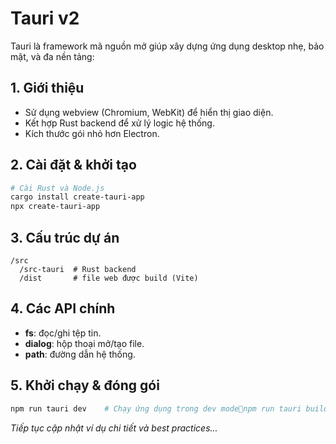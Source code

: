 # Tauri v2

Tauri là framework mã nguồn mở giúp xây dựng ứng dụng desktop nhẹ, bảo mật, và đa nền tảng:

## 1. Giới thiệu
- Sử dụng webview (Chromium, WebKit) để hiển thị giao diện.
- Kết hợp Rust backend để xử lý logic hệ thống.
- Kích thước gói nhỏ hơn Electron.

## 2. Cài đặt & khởi tạo
```bash
# Cài Rust và Node.js
cargo install create-tauri-app
npx create-tauri-app
```

## 3. Cấu trúc dự án
```
/src
  /src-tauri  # Rust backend
  /dist       # file web được build (Vite)
```

## 4. Các API chính
- **fs**: đọc/ghi tệp tin.
- **dialog**: hộp thoại mở/tạo file.
- **path**: đường dẫn hệ thống.

## 5. Khởi chạy & đóng gói
```bash
npm run tauri dev    # Chạy ứng dụng trong dev modenpm run tauri build  # Build cho production
```

*Tiếp tục cập nhật ví dụ chi tiết và best practices...*
